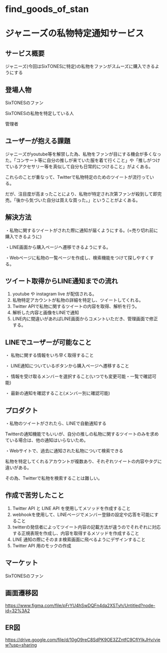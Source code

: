 # find_goods_of_stan
# ジャニーズの私物特定通知サービス

## サービス概要
ジャニーズ(今回はSixTONESに特定)の私物をファンがスムーズに購入できるようにする

## 登場人物
SixTONESのファン

SixTONESの私物を特定している人

管理者

## ユーザーが抱える課題
ジャニーズがyoutube等を解禁した為、私物をファンが目にする機会が多くなった。「コンサート等に自分の推しが来ていた服を着て行くこと」や「推しがつけているアクセサリー等を真似して自分も日常的につけること」がよくある。

これらのことが重なって、Twitterで私物特定のためのツイートが流行っている。

だが、注目度が高まったことにより、私物が特定され次第ファンが殺到して即完売。「後から気づいた自分は買えな買った。」ということがよくある。

## 解決方法
・私物に関するツイートがされた際に通知が届くようにする。(=売り切れ前に購入できるように)

・LINE画面から購入ページへ遷移できるようにする。

・Webページに私物の一覧ページを作成し、検索機能をつけて探しやすくする。

## ツイート取得からLINE通知までの流れ
1. youtube や instagram live が配信される。
2. 私物特定アカウントが私物の詳細を特定し、ツイートしてくれる。
3. Twitter APIで私物に関するツイートの内容を取得、解析を行う。
4. 解析した内容と画像をLINEで通知
5. LINE内に間違いがあればLINE画面からコメントいただき、管理画面で修正する。

## LINEでユーザーが可能なこと
・ 私物に関する情報をいち早く取得すること

・ LINE通知についているボタンから購入ページへ遷移すること

・ 情報を受け取るメンバーを選択すること(いつでも変更可能・一覧で確認可能)

・ 最新の通知を確認すること(メンバー別に確認可能)

## プロダクト
・私物のツイートがされたら、LINEで自動通知する

Twitterの通知機能でもいいが、自分の推しの私物に関するツイートのみを求めている場合は、他の通知はいらないため。

・Webサイトで、過去に通知された私物について検索できる

私物を特定してくれるアカウントが複数あり、それぞれツイートの内容やタグに違いがある。

その為、Twitterで私物を検索することは難しい。

## 作成で苦労したこと
1. Twitter API と LINE API を使用してメソッドを作成すること
2. webhookを使用して、LINEページでメンバー登録の設定や応答を可能にすること
3. twitterの発信者によってツイート内容の記載方法が違うのでそれぞれに対応する正規表現を作成し、内容を取得するメソッドを作成すること
4. LINE 通知の際にそのまま検索画面に飛べるようにデザインすること
5. Twitter API 用のモックの作成

## マーケット
SixTONESのファン

## 画面遷移図
https://www.figma.com/file/pFrYU4hSwDQFn4da2XSTyh/Untitled?node-id=32%3A2

## ER図
https://drive.google.com/file/d/10gO9reC8SdPK9OE3ZZntfC9CflYIkJHv/view?usp=sharing